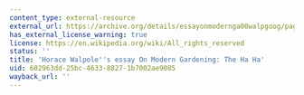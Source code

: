 ```yaml
---
content_type: external-resource
external_url: https://archive.org/details/essayonmodernga00walpgoog/page/n18
has_external_license_warning: true
license: https://en.wikipedia.org/wiki/All_rights_reserved
status: ''
title: 'Horace Walpole''s essay On Modern Gardening: The Ha Ha'
uid: 602963dd-25bc-4633-8827-1b7002ae9085
wayback_url: ''
---
```

